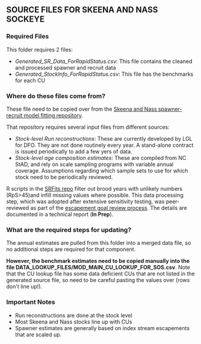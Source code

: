 ## SOURCE FILES FOR SKEENA AND NASS SOCKEYE

### Required Files

This folder requires 2 files:

* *Generated_SR_Data_ForRapidStatus.csv*: This file contains the cleaned and processed spawner and recruit data 
* *Generated_StockInfo_ForRapidStatus.csv*: This file has the benchmarks for each CU


### Where do these files come from?

These file need to be copied over from the [Skeena and Nass spawner-recruit model fitting repository]( https://github.com/SOLV-Code/Skeena-Nass_Sk_SRFits). 

That repository requires several input files from different sources:

* *Stock-level Run reconstructions*: These are currently developed by LGL for DFO. They are not done routinely every year. A stand-alone contract is issued periodically to add a few yers of data.
* *Stock-level age composition estimates*: These are compiled from NC StAD, and rely on scale sampling programs with variable annual coverage. Assumptions regarding which sample sets to use for which stock need to be periodically reviewed.


R scripts in the [SRFits repo](https://github.com/SOLV-Code/Skeena-Nass_Sk_SRFits) filter out brood years with unlikely numbers (RpS>45)and infill missing values where possible. This data processing step, which was adopted after extensive sensitivity testing, was peer-reviewed as part of the [escapement goal review process](https://www.dfo-mpo.gc.ca/csas-sccs/Publications/SAR-AS/2023/2023_008-eng.html). The details are documented in a technical report (**In Prep**).


### What are the required steps for updating?

The annual estimates are pulled from this folder into a merged data file, so no additional steps 
are required for that component. 

**However, the benchmark estimates need to be copied manually into the file DATA_LOOKUP_FILES/MOD_MAIN_CU_LOOKUP_FOR_SOS.csv**. Note
that the CU lookup file has some data deficient CUs that are not listed in the generated source file, so need to be careful pasting the values over (rows don't line up!).


### Important Notes

- Run reconstructions are done at the stock level
- Most Skeena and Nass stocks line up with CUs
- Spawner estimates are generally based on index stream escapements that are scaled up.


